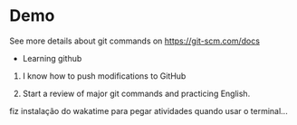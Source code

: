 # Demo
See more details about git commands on <a>https://git-scm.com/docs </a>

- Learning github

1. I know how to push modifications to GitHub

2. Start a review of major git commands and practicing English.

fiz instalação do wakatime para pegar atividades quando usar o terminal...

